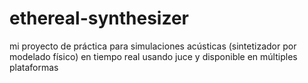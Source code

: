 # ethereal-synthesizer
mi proyecto de práctica para simulaciones acústicas (sintetizador por modelado físico) en tiempo real usando juce y disponible en múltiples plataformas
